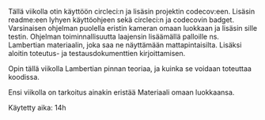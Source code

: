 Tällä viikolla otin käyttöön circleci:n ja lisäsin projektin codecov:een. Lisäsin readme:een lyhyen käyttöohjeen sekä circleci:n
ja codecovin badget. Varsinaisen ohjelman puolella eristin kameran omaan luokkaan ja lisäsin sille testin. Ohjelman toiminnallisuutta
laajensin lisäämällä palloille ns. Lambertian materiaalin, joka saa ne näyttämään mattapintaisilta.
Lisäksi aloitin toteutus- ja testausdokumenttien kirjoittamisen.

Opin tällä viikolla Lambertian pinnan teoriaa, ja kuinka se voidaan toteuttaa koodissa.

Ensi viikolla on tarkoitus ainakin eristää Materiaali omaan luokkaansa.

Käytetty aika: 14h
